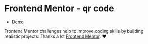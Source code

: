 # Frontend Mentor - qr code 

- [Demo](https://qr-code-component-deploy.netlify.app/)

Frontend Mentor challenges help to improve coding skills by building realistic projects. Thanks a lot [Frontend Mentor](https://www.frontendmentor.io). ❤